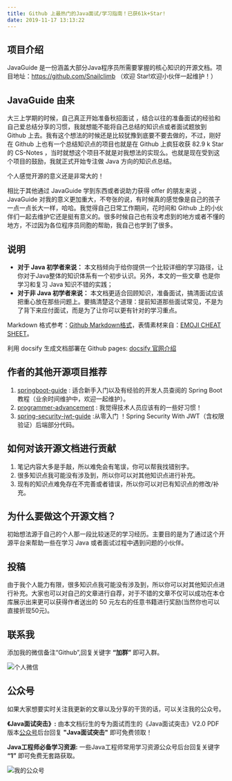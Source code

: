 ```yaml
---
title: Github 上最热门的Java面试/学习指南！已获61k+Star!
date: 2019-11-17 13:13:22
---
```

## 项目介绍

JavaGuide 是一份涵盖大部分Java程序员所需要掌握的核心知识的开源文档。项目地址：https://github.com/Snailclimb （欢迎 Star!欢迎小伙伴一起维护！）

## JavaGuide 由来

大三上学期的时候，自己真正开始准备秋招面试 ，结合以往的准备面试的经验和自己爱总结分享的习惯，我就想能不能将自己总结的知识点或者面试题放到 Github 上去。我有这个想法的时候还是比较犹豫到底要不要去做的，不过，刚好在 Github 上也有一个总结知识点的项目也就是在 Github 上疯狂收获 82.9 k Star 的 CS-Notes ，当时就想这个项目不就是对我想法的实现么。也就是现在受到这个项目的鼓励，我就正式开始专注做 Java 方向的知识点总结。

个人感觉开源的意义还是非常大的！

相比于其他通过 JavaGuide 学到东西或者说助力获得 offer 的朋友来说 ， JavaGuide 对我的意义更加重大，不夸张的说，有时候真的感觉像是自己的孩子一点一点长大一样，哈哈。我觉得自己日常工作期间，花时间和 Github 上的小伙伴们一起去维护它还是挺有意义的。很多时候自己也有没考虑到的地方或者不懂的地方，不过因为各位程序员同胞的帮助，我自己也学到了很多。

## 说明

*  **对于 Java 初学者来说：** 本文档倾向于给你提供一个比较详细的学习路径，让你对于Java整体的知识体系有一个初步认识。另外，本文的一些文章
也是你学习和复习 Java 知识不错的实践；
*  **对于非 Java 初学者来说：** 本文档更适合回顾知识，准备面试，搞清面试应该把重心放在那些问题上。要搞清楚这个道理：提前知道那些面试常见，不是为了背下来应付面试，而是为了让你可以更有针对的学习重点。

Markdown 格式参考：[Github Markdown格式](https://guides.github.com/features/mastering-markdown/)，表情素材来自：[EMOJI CHEAT SHEET](https://www.webpagefx.com/tools/emoji-cheat-sheet/)。

利用 docsify 生成文档部署在 Github pages: [docsify 官网介绍](https://docsify.js.org/#/)

## 作者的其他开源项目推荐

1. [springboot-guide](https://github.com/Snailclimb/springboot-guide) : 适合新手入门以及有经验的开发人员查阅的 Spring Boot 教程（业余时间维护中，欢迎一起维护）。
2. [programmer-advancement](https://github.com/Snailclimb/programmer-advancement) : 我觉得技术人员应该有的一些好习惯！
3. [spring-security-jwt-guide](https://github.com/Snailclimb/spring-security-jwt-guide) :从零入门 ！Spring Security With JWT（含权限验证）后端部分代码。

## 如何对该开源文档进行贡献

1. 笔记内容大多是手敲，所以难免会有笔误，你可以帮我找错别字。
2. 很多知识点我可能没有涉及到，所以你可以对其他知识点进行补充。
3. 现有的知识点难免存在不完善或者错误，所以你可以对已有知识点的修改/补充。

## 为什么要做这个开源文档？

初始想法源于自己的个人那一段比较迷茫的学习经历。主要目的是为了通过这个开源平台来帮助一些在学习 Java 或者面试过程中遇到问题的小伙伴。

## 投稿

由于我个人能力有限，很多知识点我可能没有涉及到，所以你可以对其他知识点进行补充。大家也可以对自己的文章进行自荐，对于不错的文章不仅可以成功在本仓库展示出来更可以获得作者送出的 50 元左右的任意书籍进行奖励(当然你也可以直接折现50元)。

## 联系我

添加我的微信备注“Github”,回复关键字 **“加群”** 即可入群。

![个人微信](https://my-blog-to-use.oss-cn-beijing.aliyuncs.com/2019-7/wechat3.jpeg)

## 公众号

如果大家想要实时关注我更新的文章以及分享的干货的话，可以关注我的公众号。

**《Java面试突击》:** 由本文档衍生的专为面试而生的《Java面试突击》V2.0 PDF 版本[公众号](#公众号)后台回复 **"Java面试突击"** 即可免费领取！

**Java工程师必备学习资源:** 一些Java工程师常用学习资源公众号后台回复关键字 **“1”** 即可免费无套路获取。 

![我的公众号](https://my-blog-to-use.oss-cn-beijing.aliyuncs.com/2019-6/167598cd2e17b8ec.png)
